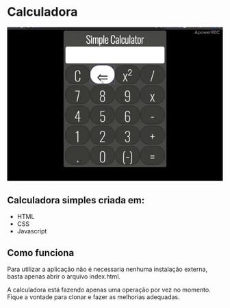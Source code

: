 <h1>Calculadora</h1> 

<img src="videoCalculator.gif">
<p><h2>Calculadora simples criada em:</h2> 
  <ul> 
    <li>HTML</li> 
    <li>CSS</li>
    <li>Javascript</li>
  </ul>
</p>
<h2>Como funciona</h2>
<p>Para utilizar a aplicação não é necessaria nenhuma instalação externa, basta apenas abrir o arquivo index.html.</p>
<p>A calculadora está fazendo apenas uma operação por vez no momento. Fique a vontade para clonar e fazer as melhorias adequadas.</p>
